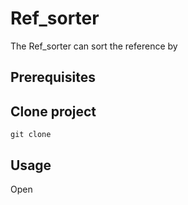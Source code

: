 # Ref_sorter
The Ref_sorter can sort the reference by


## Prerequisites



## Clone project

```
git clone 
```
## Usage
Open